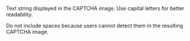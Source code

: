 Text string displayed in the CAPTCHA image. Use capital letters for better readability.

Do not include spaces because users cannot detect them in the resulting CAPTCHA image.